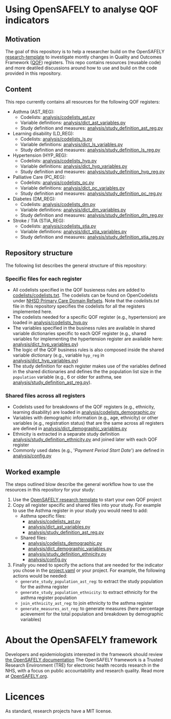 # Using OpenSAFELY to analyse QOF indicators

## Motivation

The goal of this repository is to help a researcher build on the OpenSAFELY [research-template](https://github.com/opensafely/research-template) to investigate montly changes in Quality and Outcomes Framework ([QOF](https://digital.nhs.uk/data-and-information/data-tools-and-services/data-services/general-practice-data-hub/quality-outcomes-framework-qof)) registers.
This repo contains resources (reusable code) and more deatiled discussions around how to use and build on the code provided in this repository.

## Content

This repo currently contains all resources for the following QOF registers:

- Asthma (AST_REG): 
  - Codelists: [analysis/codelists_ast.py](analysis/codelists_ast.py)
  - Variable definitions: [analysis/dict_ast_variables.py](analysis/dict_ast_variables.py)
  - Study definition and measures: [analysis/study_definition_ast_reg.py](analysis/study_definition_ast_reg.py)
- Learning disability (LD_REG):
  - Codelists: [analysis/codelists_ls.py](analysis/codelists_ls.py)
  - Variable definitions: [analysis/dict_ls_variables.py](analysis/dict_ls_variables.py)
  - Study definition and measures: [analysis/study_definition_ls_reg.py](analysis/study_definition_ls_reg.py)
- Hypertension (HYP_REG):
  - Codelists: [analysis/codelists_hyp.py](analysis/codelists_hyp.py)
  - Variable definitions: [analysis/dict_hyp_variables.py](analysis/dict_hyp_variables.py)
  - Study definition and measures: [analysis/study_definition_hyp_reg.py](analysis/study_definition_hyp_reg.py)
- Palliative Care (PC_REG):
  - Codelists: [analysis/codelists_pc.py](analysis/codelists_pc.py)
  - Variable definitions: [analysis/dict_pc_variables.py](analysis/dict_pc_variables.py)
  - Study definition and measures: [analysis/study_definition_pc_reg.py](analysis/study_definition_pc_reg.py)
- Diabetes (DM_REG):
  - Codelists: [analysis/codelists_dm.py](analysis/codelists_dm.py)
  - Variable definitions: [analysis/dict_dm_variables.py](analysis/dict_dm_variables.py)
  - Study definition and measures: [analysis/study_definition_dm_reg.py](analysis/study_definition_dm_reg.py)
- Stroke / TIA (STIA_REG):
  - Codelists: [analysis/codelists_stia.py](analysis/codelists_stia.py)
  - Variable definitions: [analysis/dict_stia_variables.py](analysis/dict_stia_variables.py)
  - Study definition and measures: [analysis/study_definition_stia_reg.py](analysis/study_definition_stia_reg.py)


## Repository structure 

The following list describes the general structure of this repository:

### Specific files for each register

- All codelists specified in the QOF busieness rules are added to [codelists/codelists.txt](codelists/codelists.txt). 
  The codelists can be found on OpenCodelists under [NHSD Primary Care Domain Refsets](https://www.opencodelists.org/codelist/nhsd-primary-care-domain-refsets/).
  Note that the *codelists.txt* file in this repository specifies the codelists for all the registers implemented here. 
- The codelists needed for a specific QOF register (e.g., hypertension) are loaded in [analysis/codelists_hyp.py](analysis/codelists_hyp.py)
- The variables specified in the business rules are available in shared variable dictionaries specific to each QOF register (e.g., shared variables for implementing the hypertension register are available here: [analysis/dict_hyp_variables.py](analysis/dict_hyp_variables.py))
- The logic of the QOF business rules is also composed inside the shared variable dictionary (e.g., variable `hyp_reg` in [analysis/dict_hyp_variables.py](analysis/dict_hyp_variables.py))
- The study definition for each register makes use of the variables defined in the shared dictionaries and defines the the population list size in the `population` variable (e.g., 6 or older for asthma, see [analysis/study_definition_ast_reg.py](analysis/study_definition_ast_reg.py)).

### Shared files across all registers

- Codelists used for breakdowns of the QOF registers (e.g., ethnicity, learning disability) are loaded in [analysis/codelists_demographic.py](analysis/codelists_demographic.py)
- Variables with demographic information (e.g., age, ethnicity) or other variables (e.g., registration status) that are the same across all registers are defined in [analysis/dict_demographic_variables.py](analysis/dict_demographic_variables.py)
- Ethnicity is extracted in a separate study definition [analysis/study_definition_ethnicity.py](analysis/study_definition_ethnicity.py) and joined later with each QOF register
- Commonly used dates (e.g., '*Payment Period Start Date*') are defined in [analysis/config.py](analysis/config.py)

## Worked example

The steps outlined blow describe the general workflow how to use the resources in this repository for your study:

1. Use the [OpenSAFELY research template](https://github.com/opensafely/research-template) to start your own QOF project
2. Copy all register specific and shared files into your study. For example to use the Asthma register in your study you would need to add:
     - Asthma specific files:
        - [analysis/codelists_ast.py](analysis/codelists_ast.py)
        - [analysis/dict_ast_variables.py](analysis/dict_ast_variables.py)
        - [analysis/study_definition_ast_reg.py](analysis/study_definition_ast_reg.py)
     - Shared files:
        - [analysis/codelists_demographic.py](analysis/codelists_demographic.py)
        - [analysis/dict_demographic_variables.py](analysis/dict_demographic_variables.py)
        - [analysis/study_definition_ethnicity.py](analysis/study_definition_ethnicity.py)
        - [analysis/config.py](analysis/config.py)
3. Finally you need to specify the actions that are needed for the indicator you chose in the [project.yaml](project.yaml) or your project. 
   For example, the following actions would be needed:
     -  `generate_study_population_ast_reg`: to extract the study population for the asthma register
     -  `generate_study_population_ethnicity`: to extract ethnicity for the asthma register population
     -  `join_ethnicity_ast_reg`: to join ethnicity to the asthma register
     -  `generate_measures_ast_reg`: to generate measures (here percentage acievement for the total population and breakdown by demographic variables)

# About the OpenSAFELY framework

Developers and epidemiologists interested in the framework should review [the OpenSAFELY documentation](https://docs.opensafely.org)
The OpenSAFELY framework is a Trusted Research Environment (TRE) for electronic
health records research in the NHS, with a focus on public accountability and
research quality.
Read more at [OpenSAFELY.org](https://opensafely.org).

# Licences
As standard, research projects have a MIT license. 
